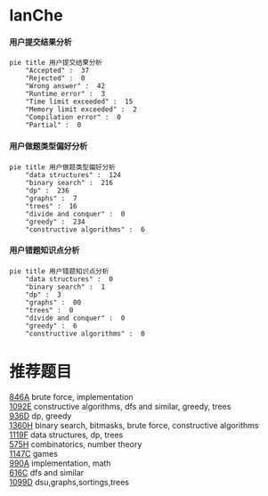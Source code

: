 # lanChe

<!-- tabs:start -->



#### **用户提交结果分析**

```mermaid
pie title 用户提交结果分析
    "Accepted" :  37
    "Rejected" :  0
    "Wrong answer" :  42
    "Runtime error" :  3
    "Time limit exceeded" :  15
    "Memory limit exceeded" :  2
    "Compilation error" :  0
    "Partial" :  0
```

#### **用户做题类型偏好分析**

```mermaid
pie title 用户做题类型偏好分析
    "data structures" :  124
    "binary search" :  216
    "dp" :  236
    "graphs" :  7
    "trees" :  16
    "divide and conquer" :  0
    "greedy" :  234
    "constructive algorithms" :  6
```
#### **用户错题知识点分析**

```mermaid
pie title 用户错题知识点分析
    "data structures" :  0
    "binary search" :  1
    "dp" :  3
    "graphs" :  00
    "trees" :  0
    "divide and conquer" :  0
    "greedy" :  6
    "constructive algorithms" :  0
```



<!-- tabs:end -->
# 推荐题目
[846A](https://codeforces.com/contest/846/problem/A)		brute force,
                        implementation		  
[1092E](https://codeforces.com/contest/1092/problem/E)		constructive algorithms,
                        dfs and similar,
                        greedy,
                        trees		  
[936D](https://codeforces.com/contest/936/problem/D)		dp,
                        greedy		  
[1360H](https://codeforces.com/contest/1360/problem/H)		binary search,
                        bitmasks,
                        brute force,
                        constructive algorithms		  
[1119F](https://codeforces.com/contest/1119/problem/F)		data structures,
                        dp,
                        trees		  
[575H](https://codeforces.com/contest/575/problem/H)		combinatorics,
                        number theory		  
[1147C](https://codeforces.com/contest/1147/problem/C)		games		  
[990A](https://codeforces.com/contest/990/problem/A)		implementation,
                        math		  
[616C](https://codeforces.com/contest/616/problem/C)		dfs and similar		  
[1099D](https://codeforces.com/contest/1099/problem/D)		dsu,graphs,sortings,trees		  
